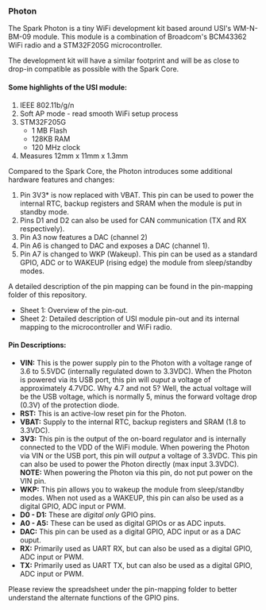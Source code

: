 ### Photon

The Spark Photon is a tiny WiFi development kit based around USI's WM-N-BM-09 module. This module is a combination of Broadcom's BCM43362 WiFi radio and a STM32F205G microcontroller.

The development kit will have a similar footprint and will be as close to drop-in compatible as possible with the Spark Core.

#### Some highlights of the USI module:

 1. IEEE 802.11b/g/n
 2. Soft AP mode - read smooth WiFi setup process
 3. STM32F205G
 	- 1 MB Flash
 	- 128KB RAM
 	- 120 MHz clock
 4. Measures 12mm x 11mm x 1.3mm

Compared to the Spark Core, the Photon introduces some additional hardware features and changes:

 1. Pin 3V3* is now replaced with VBAT. This pin can be used to power the internal RTC, backup registers and SRAM when the module is put in standby mode.
 2. Pins D1 and D2 can also be used for CAN communication (TX and RX respectively).
 3. Pin A3 now features a DAC (channel 2)
 4. Pin A6 is changed to DAC and exposes a DAC (channel 1).
 5. Pin A7 is changed to WKP (Wakeup). This pin can be used as a standard GPIO, ADC or to WAKEUP (rising edge) the module from sleep/standby modes.

A detailed description of the pin mapping can be found in the pin-mapping folder of this repository.
* Sheet 1: Overview of the pin-out.
* Sheet 2: Detailed description of USI module pin-out and its internal mapping to the microcontroller and WiFi radio.

#### Pin Descriptions:
- **VIN:** This is the power supply pin to the Photon with a voltage range of 3.6 to 5.5VDC (internally regulated down to 3.3VDC). When the Photon is powered via its USB port, this pin will *ouput* a voltage of approximately 4.7VDC. Why 4.7 and not 5? Well, the actual voltage will be the USB voltage, which is normally 5, minus the forward voltage drop (0.3V) of the protection diode.
- **RST:** This is an active-low reset pin for the Photon.
- **VBAT:** Supply to the internal RTC, backup registers and SRAM (1.8 to 3.3VDC).
- **3V3:** This pin is the output of the on-board regulator and is internally connected to the VDD of the WiFi module. When powering the Photon via VIN or the USB port, this pin will *output* a voltage of 3.3VDC. This pin can also be used to power the Photon directly (max input 3.3VDC). **NOTE:** When powering the Photon via this pin, do not put power on the VIN pin.
- **WKP:** This pin allows you to wakeup the module from sleep/standby modes. When not used as a WAKEUP, this pin can also be used as a digital GPIO, ADC input or PWM.
- **D0 - D1:** These are _digital only_ GPIO pins.
- **A0 - A5:** These can be used as digital GPIOs or as ADC inputs.
- **DAC:** This pin can be used as a digital GPIO, ADC input or as a DAC ouput.
- **RX:** Primarily used as UART RX, but can also be used as a digital GPIO, ADC input or PWM.
- **TX:** Primarily used as UART TX, but can also be used as a digital GPIO, ADC input or PWM.

Please review the spreadsheet under the pin-mapping folder to better understand the alternate functions of the GPIO pins.



